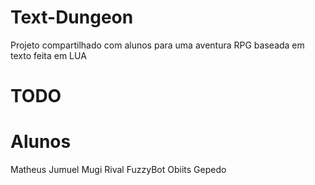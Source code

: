 # Text-Dungeon
Projeto compartilhado com alunos para uma aventura RPG baseada em texto feita em LUA

# TODO

# Alunos
Matheus
Jumuel
Mugi
Rival
FuzzyBot
Obiits
Gepedo
